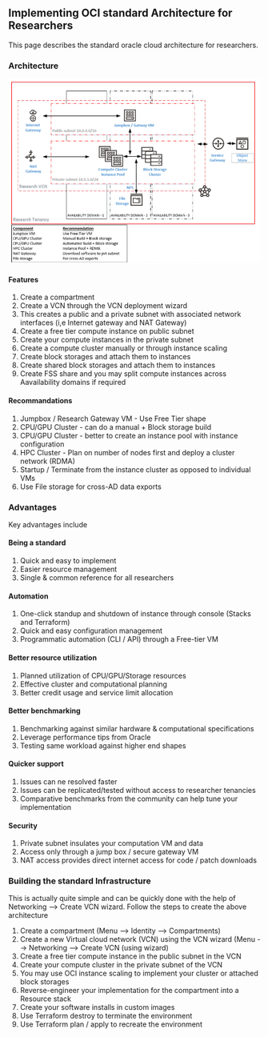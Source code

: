 ## Implementing OCI standard Architecture for Researchers

This page describes the standard oracle cloud architecture for researchers. 

### Architecture 
![](images/ArchStd.png)

#### Features 
1. Create a compartment
2. Create a VCN through the VCN deployment wizard
3. This creates a public and a private subnet with associated network interfaces (i,e Internet gateway and NAT Gateway)
4. Create a free tier compute instance on public subnet
5. Create your compute instances in the private subnet
6. Create a compute cluster manually or through instance scaling
7. Create block storages and attach them to instances
8. Create shared block storages and attach them to instances
9. Create FSS share and you may split compute instances across Aavailability domains if required

#### Recommandations
1. Jumpbox / Research Gateway VM - Use Free Tier shape
2. CPU/GPU Cluster - can do a manual + Block storage build
3. CPU/GPU Cluster - better to create an instance pool with instance configuration
4. HPC Cluster - Plan on number of nodes first and deploy a cluster network (RDMA)
5. Startup / Terminate from the instance cluster as opposed to individual VMs
6. Use File storage for cross-AD data exports

### Advantages
Key advantages include

#### Being a standard
1. Quick and easy to implement 
2. Easier resource management
3. Single & common reference for all researchers
#### Automation
1. One-click standup and shutdown of instance through console (Stacks and Terraform) 
2. Quick and easy configuration management
3. Programmatic automation (CLI / API) through a Free-tier VM
#### Better resource utilization
1. Planned utilization of CPU/GPU/Storage resources
2. Effective cluster and computational planning
3. Better credit usage and service limit allocation
#### Better benchmarking
1. Benchmarking against similar hardware & computational specifications
2. Leverage performance tips from Oracle
3. Testing same workload against higher end shapes
#### Quicker support 
1.  Issues can ne resolved faster
2. Issues can be replicated/tested without access to researcher tenancies
3. Comparative benchmarks from the community can help tune your implementation 
#### Security
1. Private subnet insulates your computation VM and data
2. Access only through a jump box / secure gateway VM
3. NAT access provides direct internet access for code / patch downloads

### Building the standard Infrastructure
This is actually quite simple and can be quickly done with the help of Networking --> Create VCN wizard. Follow the steps to create the above architecture
1. Create a compartment (Menu --> Identity --> Compartments)
2. Create a new Virtual cloud network (VCN) using the VCN wizard (Menu --> Networking --> Create VCN (using wizard)
3. Create a free tier compute instance in the public subnet in the VCN
4. Create your compute cluster in the private subnet of the VCN
5. You may use OCI instance scaling to implement your cluster or attached block storages
6. Reverse-engineer your implementation for the compartment into a Resource stack 
7. Create your software installs in custom images
8. Use Terraform destroy to terminate the environment
9. Use Terraform plan / apply to recreate the environment
